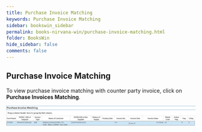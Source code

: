 ```yaml
---
title: Purchase Invoice Matching
keywords: Purchase Invoice Matching
sidebar: bookswin_sidebar
permalink: books-nirvana-win/purchase-invoice-matching.html
folder: BooksWin
hide_sidebar: false
comments: false
---
```


## Purchase Invoice Matching

To view purchase invoice matching with counter party invoice, click on **Purchase Invoices Matching**.

![](/images/purchase-pur-inv-matching.jpg)
